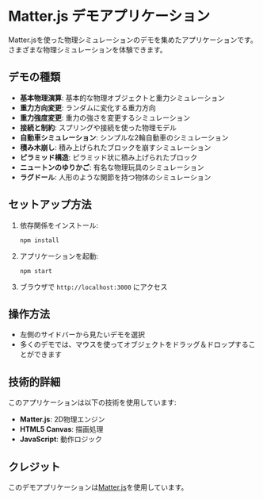 # Matter.js デモアプリケーション

Matter.jsを使った物理シミュレーションのデモを集めたアプリケーションです。さまざまな物理シミュレーションを体験できます。

## デモの種類

- **基本物理演算**: 基本的な物理オブジェクトと重力シミュレーション
- **重力方向変更**: ランダムに変化する重力方向
- **重力強度変更**: 重力の強さを変更するシミュレーション
- **接続と制約**: スプリングや接続を使った物理モデル
- **自動車シミュレーション**: シンプルな2輪自動車のシミュレーション
- **積み木崩し**: 積み上げられたブロックを崩すシミュレーション
- **ピラミッド構造**: ピラミッド状に積み上げられたブロック
- **ニュートンのゆりかご**: 有名な物理玩具のシミュレーション
- **ラグドール**: 人形のような関節を持つ物体のシミュレーション

## セットアップ方法

1. 依存関係をインストール:
   ```
   npm install
   ```

2. アプリケーションを起動:
   ```
   npm start
   ```

3. ブラウザで `http://localhost:3000` にアクセス

## 操作方法

- 左側のサイドバーから見たいデモを選択
- 多くのデモでは、マウスを使ってオブジェクトをドラッグ＆ドロップすることができます

## 技術的詳細

このアプリケーションは以下の技術を使用しています:

- **Matter.js**: 2D物理エンジン
- **HTML5 Canvas**: 描画処理
- **JavaScript**: 動作ロジック

## クレジット

このデモアプリケーションは[Matter.js](https://brm.io/matter-js/)を使用しています。